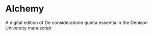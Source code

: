 # Alchemy
A digital edition of De consideratione quinta essentia in the Denison University manuscript
